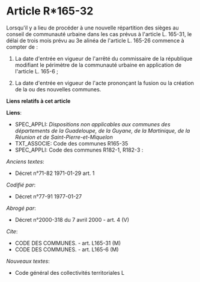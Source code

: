 # Article R*165-32

Lorsqu'il y a lieu de procéder à une nouvelle répartition des sièges au conseil de communauté urbaine dans les cas prévus à
l'article L. 165-31, le délai de trois mois prévu au 3e alinéa de l'article L. 165-26 commence à compter de :

1. La date d'entrée en vigueur de l'arrêté du commissaire de la république modifiant le périmètre de la communauté urbaine en
application de l'article L. 165-6 ;

2. La date d'entrée en vigueur de l'acte prononçant la fusion ou la création de la ou des nouvelles communes.

**Liens relatifs à cet article**

**Liens**:

  - SPEC_APPLI: *Dispositions non applicables aux communes des départements de la Guadeloupe, de la Guyane, de la Martinique, de la Réunion et de Saint-Pierre-et-Miquelon*
  - TXT_ASSOCIE: Code des communes R165-35
  - SPEC_APPLI: Code des communes R182-1, R182-3 :

_Anciens textes_:

  - Décret n°71-82 1971-01-29 art. 1

_Codifié par_:

  - Décret n°77-91 1977-01-27

_Abrogé par_:

  - Décret n°2000-318 du 7 avril 2000 - art. 4 (V)

_Cite_:

  - CODE DES COMMUNES. - art. L165-31 (M)
  - CODE DES COMMUNES. - art. L165-6 (M)

_Nouveaux textes_:

  - Code général des collectivités territoriales L
